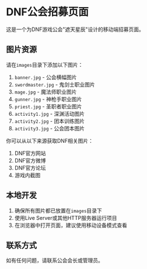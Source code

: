 # DNF公会招募页面

这是一个为DNF游戏公会"遮天星辰"设计的移动端招募页面。

## 图片资源

请在`images`目录下添加以下图片：

1. `banner.jpg` - 公会横幅图片
2. `swordmaster.jpg` - 鬼剑士职业图片
3. `mage.jpg` - 魔法师职业图片
4. `gunner.jpg` - 神枪手职业图片
5. `priest.jpg` - 圣职者职业图片
6. `activity1.jpg` - 深渊活动图片
7. `activity2.jpg` - 团本训练图片
8. `activity3.jpg` - 公会团本图片

你可以从以下来源获取DNF相关图片：
1. DNF官方网站
2. DNF官方微博
3. DNF官方论坛
4. 游戏内截图

## 本地开发

1. 确保所有图片都已放置在`images`目录下
2. 使用Live Server或其他HTTP服务器运行项目
3. 在浏览器中打开页面，建议使用移动设备模式查看

## 联系方式

如有任何问题，请联系公会会长或管理员。
